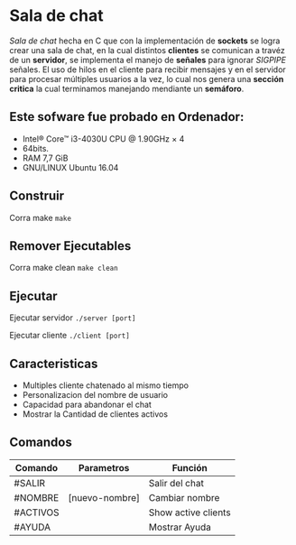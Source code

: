 # Sala de chat

*Sala de chat* hecha en C que con la implementación de **sockets** se logra crear una sala de chat, en la cual distintos **clientes** se comunican a travéz de un **servidor**, se implementa el manejo de **señales** para ignorar *SIGPIPE* señales. El uso de hilos en el cliente para recibir mensajes y en el servidor para procesar múltiples usuarios a la vez, lo cual nos genera una **sección critica** la cual terminamos manejando mendiante un **semáforo**.

## Este sofware fue probado en Ordenador:

* Intel® Core™ i3-4030U CPU @ 1.90GHz × 4
* 64bits.
* RAM 7,7 GiB
* GNU/LINUX Ubuntu 16.04  

## Construir

Corra make
`make`

## Remover Ejecutables

Corra make clean
`make clean`

## Ejecutar

Ejecutar servidor
`./server [port]`

Ejecutar cliente
`./client [port]`

## Caracteristicas

* Multiples cliente chatenado al mismo tiempo
* Personalizacion del nombre de usuario
* Capacidad para abandonar el chat
* Mostrar la Cantidad de clientes activos

## Comandos

| Comando       | Parametros            | Función                             |
| ------------- | --------------------- | ----------------------------------- |
| #SALIR        |                       | Salir del chat                      |
| #NOMBRE       | [nuevo-nombre]        | Cambiar nombre                      |
| #ACTIVOS      |                       | Show active clients                 |
| #AYUDA        |                       | Mostrar Ayuda                       |


